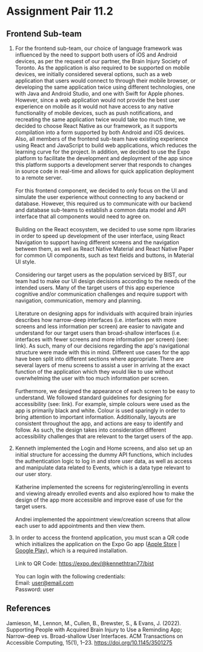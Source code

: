 # Assignment Pair 11.2

## Frontend Sub-team

1. For the frontend sub-team, our choice of language framework was influenced by the need to support both users of iOS and Android devices, as per the request of our partner, the Brain Injury Society of Toronto. As the application is also required to be supported on mobile devices, we initially considered several options, such as a web application that users would connect to through their mobile browser, or developing the same application twice using different technologies, one with Java and Android Studio, and one with Swift for Apple phones. However, since a web application would not provide the best user experience on mobile as it would not have access to any native functionality of mobile devices, such as push notifications, and recreating the same application twice would take too much time, we decided to choose React Native as our framework, as it supports compilation into a form supported by both Android and iOS devices. Also, all members of the frontend sub-team have existing experience using React and JavaScript to build web applications, which reduces the learning curve for the project. In addition, we decided to use the Expo platform to facilitate the development and deployment of the app since this platform supports a development server that responds to changes in source code in real-time and allows for quick application deployment to a remote server.\
\
For this frontend component, we decided to only focus on the UI and simulate the user experience without connecting to any backend or database. However, this required us to communicate with our backend and database sub-teams to establish a common data model and API interface that all components would need to agree on.\
\
Building on the React ecosystem, we decided to use some npm libraries in order to speed up development of the user interface, using React Navigation to support having different screens and the navigation between them, as well as React Native Material and React Native Paper for common UI components, such as text fields and buttons, in Material UI style.\
\
Considering our target users as the population serviced by BIST, our team had to make our UI design decisions according to the needs of the intended users. Many of the target users of this app experience cognitive and/or communication challenges and require support with navigation, communication, memory and planning.\
\
Literature on designing apps for individuals with acquired brain injuries describes how narrow-deep interfaces (i.e. interfaces with more screens and less information per screen) are easier to navigate and understand for our target users than broad-shallow interfaces (i.e. interfaces with fewer screens and more information per screen) (see: link). As such, many of our decisions regarding the app's navigational structure were made with this in mind. Different use cases for the app have been split into different sections where appropriate. There are several layers of menu screens to assist a user in arriving at the exact function of the application which they would like to use without overwhelming the user with too much information per screen.\
\
Furthermore, we designed the appearance of each screen to be easy to understand. We followed standard guidelines for designing for accessibility (see: link). For example, simple colours were used as the app is primarily black and white. Colour is used sparingly in order to bring attention to important information. Additionally, layouts are consistent throughout the app, and actions are easy to identify and follow. As such, the design takes into consideration different accessibility challenges that are relevant to the target users of the app.


2. Kenneth implemented the Login and Home screens, and also set up an initial structure for accessing the dummy API functions, which includes the authentication logic to log in and store user data, as well as access and manipulate data related to Events, which is a data type relevant to our user story.\
\
Katherine implemented the screens for registering/enrolling in events and viewing already enrolled events and also explored how to make the design of the app more accessible and improve ease of use for the target users.\
\
Andrei implemented the appointment view/creation screens that allow each user to add appointments and then view them.



3. In order to access the frontend application, you must scan a QR code which initializes the application on the Expo Go app ([Apple Store](https://apps.apple.com/us/app/expo-go/id982107779) | [Google Play](https://play.google.com/store/apps/details?id=host.exp.exponent&hl=en_CA&gl=US&pli=1)), which is a required installation.\
\
Link to QR Code: https://expo.dev/@kennethtran77/bist \
\
You can login with the following credentials:\
Email: user@email.com\
Password: user



## References


  Jamieson, M., Lennon, M., Cullen, B., Brewster, S., & Evans, J. (2022). Supporting People with Acquired Brain Injury to Use a Reminding App; Narrow-deep vs. Broad-shallow User Interfaces. ACM Transactions on Accessible Computing, 15(1), 1–23. https://doi.org/10.1145/3501275
